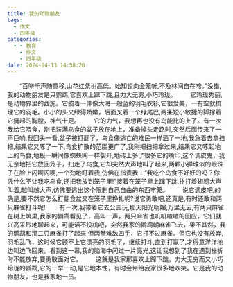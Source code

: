 ```yaml
---
title: 我的动物朋友
tags:
  - 作文
  - 四年级
categories:
  - - 教育
    - 作文
    - 四年级
date: 2024-04-13 14:58:20
---
```

&emsp;&emsp;“百啭千声随意移,山花红紫树高低。始知锁向金笼听,不及林间自在啼。”没错,我的动物朋友是只鹦鹉,它喜欢上蹿下跳,且力大无穷,小巧玲珑。
&emsp;&emsp;它玲珑秀丽,是动物界里的西施。它披着一件像大海一般蓝的羽毛衣衫,它很爱美，一有空就梳理它的羽毛。小小的头又绿得娇嫩，后面叉着一个绿尾巴,两条短小敏捷的脚撑着它挺起的胸膛，神气十足。
&emsp;&emsp;它的力气，我想再也没有鸟能比的上了。有一次我给它喂食，刚把装满鸟食的盆子放在地上，准备掉头走路时,突然后面传来了一声巨响,我回头一看,盆子被打翻了，鸟食像逃亡的难民一样洒了一地,我急着去拿扫把,结果它又啄了一下,鸟食扩散的范围更广了,我刚把扫把拿过来,结果它又啄起地上的鸟食,地板一瞬间像蜘蛛网一样裂开,地砖上多了很多它的嘴印,这个调皮鬼，我无奈地把它放回笼子，扫走了鸟食,它却突然大声地叫了起来,两颗小弹珠似的眼珠子在脸上闪啊闪啊,一个劲地盯着我,仿佛在指责我：“我吃个鸟食不好好的吗？你凭什么不让我吃鸟食,还把我放到笼子里!”接着在笼子里上蹿下跳,扑打着翅膀大声叫着,越叫越大声,仿佛要逃出这个限制自己自由的东西牢笼。
&emsp;&emsp;说它调皮吧,的确是,要不然它怎么打翻食盆又在笼子里挣扎呢?说它勇敢吧,还真是,有时还敢和两只麻雀打斗呢!
&emsp;&emsp;有一次,我带着它去公园玩,那天阳光明媚,万里无云,有两只麻雀在树上筑巢,我家的鹦鹉看见了，高叫一声，两只麻雀也叽叽喳喳的回应，它们就兴高采烈地聊起来，可能话不投机吧，突然我家的鹦鹉朝麻雀飞去，果不其然，我的鹦鹉和那二只麻雀打了起来,但两拳难敌四手，它打不过麻雀。但它也没有放弃,羽毛乱飞，这时候它顾不上它漂亮的羽毛了，继续打斗,直到打赢了,才得意洋洋地边叫边飞回来。看到这一幕,我的脑海中闪过一片亮光,这让我想到了我在遇到挫折时不能放弃,要勇敢面对它。
&emsp;&emsp;这就是我家那喜欢上蹿下跳，力大无穷而又小巧玲珑的鹦鹉,它的一举一动,是它地本性，有时会带给我家很多地欢笑。它是我的动物朋友，也是我家地一员。
